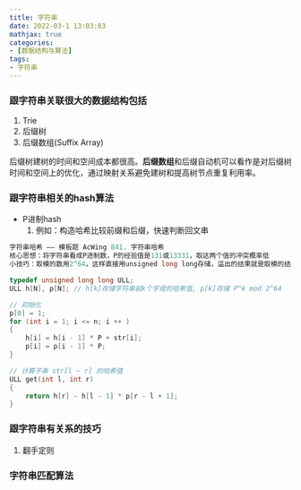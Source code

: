 ```yaml
---
title: 字符串
date: 2022-03-1 13:03:03
mathjax: true
categories:
- [数据结构与算法]
tags: 
- 字符串
---
```



### 跟字符串关联很大的数据结构包括

1. Trie
2. 后缀树
3. 后缀数组(Suffix Array)

后缀树建树的时间和空间成本都很高。**后缀数组**和后缀自动机可以看作是对后缀树时间和空间上的优化，通过映射关系避免建树和提高树节点重复利用率。

### 跟字符串相关的hash算法

- P进制hash
    1. 例如：构造哈希比较前缀和后缀，快速判断回文串

```cpp
字符串哈希 —— 模板题 AcWing 841. 字符串哈希
核心思想：将字符串看成P进制数，P的经验值是131或13331，取这两个值的冲突概率低
小技巧：取模的数用2^64，这样直接用unsigned long long存储，溢出的结果就是取模的结果

typedef unsigned long long ULL;
ULL h[N], p[N]; // h[k]存储字符串前k个字母的哈希值, p[k]存储 P^k mod 2^64

// 初始化
p[0] = 1;
for (int i = 1; i <= n; i ++ )
{
    h[i] = h[i - 1] * P + str[i];
    p[i] = p[i - 1] * P;
}

// 计算子串 str[l ~ r] 的哈希值
ULL get(int l, int r)
{
    return h[r] - h[l - 1] * p[r - l + 1];
}
```

### 跟字符串有关系的技巧

1. 翻手定则

### 字符串匹配算法


